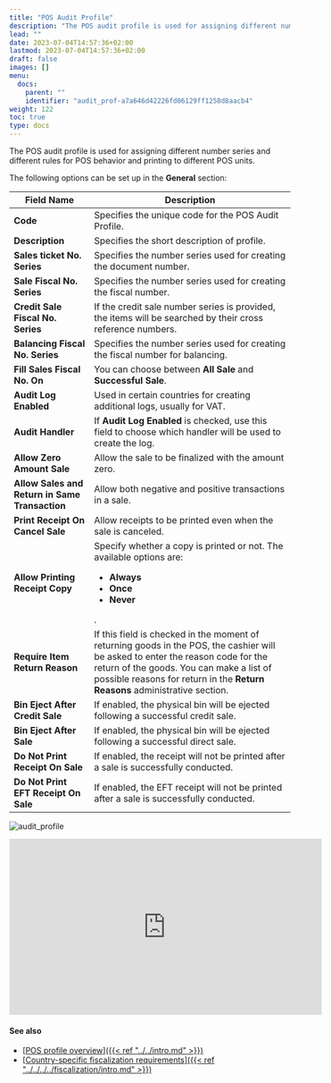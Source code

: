 ```yaml
---
title: "POS Audit Profile"
description: "The POS audit profile is used for assigning different number series and different rules for printing to different POS units."
lead: ""
date: 2023-07-04T14:57:36+02:00
lastmod: 2023-07-04T14:57:36+02:00
draft: false
images: []
menu:
  docs:
    parent: ""
    identifier: "audit_prof-a7a646d42226fd06129ff1258d8aacb4"
weight: 122
toc: true
type: docs
---
```



The POS audit profile is used for assigning different number series and different rules for POS behavior and printing to different POS units.

The following options can be set up in the **General** section:


| Field Name      | Description |
| ----------- | ----------- |
| **Code**       | Specifies the unique code for the POS Audit Profile.     |
| **Description**   | Specifies the short description of profile.        |
| **Sales ticket No. Series**  | Specifies the number series used for creating the document number. |
| **Sale Fiscal No. Series** | Specifies the number series used for creating the fiscal number. |
| **Credit Sale Fiscal No. Series** | If the credit sale number series is provided, the items will be searched by their cross reference numbers. |
| **Balancing Fiscal No. Series** | Specifies the number series used for creating the fiscal number for balancing. |
| **Fill Sales Fiscal No. On** | You can choose between **All Sale** and **Successful Sale**. |
| **Audit Log Enabled** | Used in certain countries for creating additional logs, usually for VAT. |
| **Audit Handler** | If **Audit Log Enabled** is checked, use this field to choose which handler will be used to create the log. |
| **Allow Zero Amount Sale** | Allow the sale to be finalized with the amount zero. |
| **Allow Sales and Return in Same Transaction** | Allow both negative and positive transactions in a sale. |
| **Print Receipt On Cancel Sale** | Allow receipts to be printed even when the sale is canceled. |
| **Allow Printing Receipt Copy** | Specify whether a copy is printed or not. The available options are: <ul> <li> **Always**</li> <li>**Once**</li> <li>**Never**</li> </ul>. |
| **Require Item Return Reason** | If this field is checked in the moment of returning goods in the POS, the cashier will be asked to enter the reason code for the return of the goods. You can make a list of possible reasons for return in the **Return Reasons** administrative section.  | 
| **Bin Eject After Credit Sale** | If enabled, the physical bin will be ejected following a successful credit sale. | 
| **Bin Eject After Sale** | If enabled, the physical bin will be ejected following a successful direct sale. |
| **Do Not Print Receipt On Sale** | If enabled, the receipt will not be printed after a sale is successfully conducted. | 
| **Do Not Print EFT Receipt On Sale** | If enabled, the EFT receipt will not be printed after a sale is successfully conducted. |

  ![audit_profile](audit_profile.PNG)

<iframe width="560" height="315" src="https://www.youtube.com/embed/JaqGl38lV-s" title="YouTube video player" frameborder="0" allow="accelerometer; autoplay; clipboard-write; encrypted-media; gyroscope; picture-in-picture; web-share" allowfullscreen></iframe>

#### See also

- [<ins>POS profile overview<ins>]({{< ref "../../intro.md" >}})
- [<ins>Country-specific fiscalization requirements<ins>]({{< ref "../../../../fiscalization/intro.md" >}})